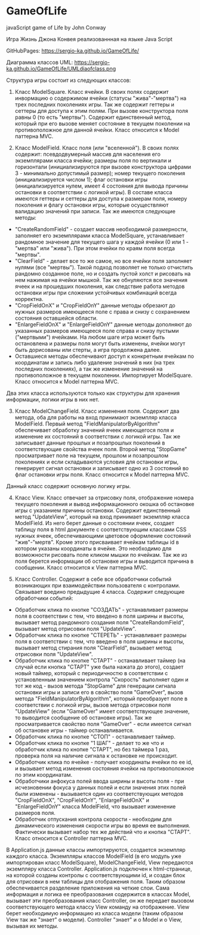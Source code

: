 # GameOfLife
javaScript game of Life by John Conway

Игра Жизнь Джона Конвея реализованнная на языке Java Script

GitHubPages: https://sergio-ka.github.io/GameOfLife/

Диаграмма классов UML: https://sergio-ka.github.io/GameOfLife/UMLdiaofclass.png

Структура игры состоит из следующих классов:

1. Класс ModelSquare. Класс ячейки. В своих полях содержит инвормацию о содержимом ячейки (статусы "жива"-"мертва") на трех последних поколениях игры. Так же содержит геттеры и сеттеры для доступа к этим полям. При вызове конструктора поля равны 0 (то есть "мертвы"). Содержит единственный метод, который при его вызове меняет состояние в текущем поколении на противоположное для данной ячейки. Класс относится к Model паттерна MVC.

2. Класс ModelField. Класс поля (или "вселенной"). В своих полях содержит: псевдодвумерный массив для населения его экземплярами класса ячейки; размеры поля по вертикали и горизонтали (инициализируются при вызове конструктора цифрами 3 - минимально допустимый размер); номер текущего поколения (инициализируется числом 1); флаг остановки игры (инициализируется нулем, имеет 4 состояния для вывода причины остановки в соответствии с логикой игры). В составе класса имеются геттеры и сеттеры для доступа к размерам поля, номеру поколения и флагу остановки игры, которые осуществляют валидацию значений при записи. Так же имеются следующие методы:
+ "CreateRandomField" - создает массив необходимой размерности, заполняет его экземплярами класса ModelSquare, устанавливает рандомное значение для текущего шага у каждой ячейки (0 или 1 - "мертва" или "жива"). При этом ячейки по краям поля всегда "мертвы".
+ "ClearField" - делает все то же самое, но все ячейки поля заполняет нулями (все "мертвы"). Такой подход позволяет не только отчистить рандомно созданное поле, но и создать пустой холст и рисовать на нем нажимая на ячейки мышкой. Так же обнуляются все значения ячеек и на прошедших поколения, как следствие работа методов остановки игры при сложении устойчивых комбинаций всегда корректна.
+ "CropFieldOnX" и "CropFieldOnY" данные методы обрезают до нужных размеров имеющееся поле с права и снизу с сохранением состояния оставшейся области.
+ "EnlargeFieldOnX" и "EnlargeFieldOnY" данные методы дополняют до указанных размеров имеющееся поле справа и снизу пустыми ("мертвыми") ячейками. На любом шаге игра может быть остановлена и размеры поля могут быть изменены, ячейки могут быть дорисованы или стерты, а игра продолжена далее.
+ Оставшиеся методы обеспечивают доступ к конкретным ячейкам по координатам и запись либо удаление значений в них (на трех последних поколениях), а так же изменение значений на противоположное в текущем поколении. Импортирует ModelSquare. Класс относится к Model паттерна MVC.

Два этих класса используются только как структуры для хранения информации, логики игры в них нет.

3. Класс ModelChangeField. Класс изменения поля. Содержит два метода, оба для работы на вход принимают экземпляр класса ModelField. Первый метод "FieldManipulatorByAlgorithm" обеспечивает обработку значений ячеек имеющегося поля и изменение их состояний в соответствии с логикой игры. Так же записывает данные прошлых и позапрошлых поколений в соответствующие свойства ячеек поля. Второй метод "StopGame" просматривает поле на текущем, прошлом и позапрошлом поколениях и если складываются условия для остановки игры, генерирует сигнал остановки и записывает одно из 3 состояний во флаг остановки игры поля. Класс относится к Model паттерна MVC.

Данный класс содержит основную логику игры.

4. Класс View. Класс отвечает за отрисовку поля, отображение номера текущего поколения и вывод информационного окошка об остановке игры с указанием причины остановки. Содержит единственный метод "UpdateView", который на вход принимает экземпляр класса ModelField. Из него берет данные о состоянии ячеек, создает таблицу поля в html документе с соответствующим классами CSS нужных ячеек, обеспечивающими цветовое оформление состояний "жив"-"мертв". Кроме этого присваивает ячейкам таблицы id в котором указаны координаты в ячейке. Это необходимо для возможности рисовать поле кликом мышки по ячейкам. Так же из поля берется информации об остановке игры и выводится причина в сообщении. Класс относится к View паттерна MVC.

5. Класс Controller. Содержит в себе все обработчики событий возникающих при взаимодействии пользователя с контролами. Связывает воедино предыдущие 4 класса. Содержит следующие обработчики событий:
+ Обработчик клика по кнопке "СОЗДАТЬ" - устанавливает размеры поля в соответствии с тем, что введено в поля ширины и высоты, вызывает метод рандомного создания поля "CreateRandomField", вызывает метод отрисовки поля "UpdateView".
+ Обработчик клика по кнопке "СТЕРЕТЬ" - устанавливает размеры поля в соответствии с тем, что введено в поля ширины и высоты, вызывает метод стирания поля "ClearField", вызывает метод отрисовки поля "UpdateView".
+ Обработчик клика по кнопке "СТАРТ" - останавливает таймер (на случай если кнопка "СТАРТ" уже была нажата до этого), создает новый таймер, который с периодичностю в соответствии с установленным значением контрола "Скорость" выполняет один и тот же код - вызов метода "StopGame" для генерации сигнала остановки игры и записи его в свойство поля "GameOver", вызов метода "FieldManipulatorByAlgorithm", который преобразует поле в соответствии с логикой игры, вызов метода отрисовки поля "UpdateView" (если "GameOver" имеет соответствующее значение, то выводится сообщение об остановке игры). Так же просматривается свойство поля "GameOver" - если имеется сигнал об остановке игры - таймер останавливается.
+ Обработчик клика по кнопке "СТОП" - останавливает таймер.
+ Обработчик клика по кнопке "1 ШАГ" - делает то же что и обработчик клика по кнопке "СТАРТ", но без таймера 1 раз, проверка поля на наличие сигнала к остановке не происходит.
+ Обработчик клика по ячейке - получает координаты ячейки по ее id, и вызывает метод изменения состояния ячейки на противоположное по этим координатам.
+ Обработчики анфокуса полей ввода ширины и высоты поля - при исчезновении фокуса у данных полей и если значения этих полей были изменены - вызывается один из соответствующих методов "CropFieldOnX", "CropFieldOnY", "EnlargeFieldOnX" и "EnlargeFieldOnY" класса ModelField, что вызывает изменение размеров поля.
+ Обработчик отпускания контрола скорости - необходим для динамического изменения скорости игры во время ее выполнения. Фактически вызывает набор тех же действий что и кнопка "СТАРТ".
Класс относится к Controller паттерна MVC.

В Application.js данные классы импортируются, создается экземпляр каждого класса. Экземпляры классов ModelField (в его модуль уже импортирован класс ModelSquare), ModelChangeField, View передаются экземпляру класса Controller. Application.js подключен к html-странице, на которой созданы контролы с соответствующими id, и создан блок для отрисовки в нем таблицы для отображения поля. Таким образом обеспечивается разделение приложения на четкие слои. Сама информация и логика ее преобразования содержится в классах Model, вызывает эти преобразования класс Controller, он же передает вызовом соответствующего метода классу View команду на отображение. View берет необходимую информацию из класса модели (таким образом View так же "знает" о модели). Controller "знает" и о Model и о View, вызывая их методы.